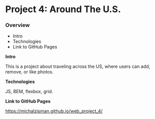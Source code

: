 # Project 4: Around The U.S.

### Overview
* Intro
* Technologies
* Link to GitHub Pages

**Intro**

This is a project about traveling across the US, where users can add, remove, or like photos.

**Technologies**

JS, BEM, flexbox, grid.

**Link to GitHub Pages**

https://michalzisman.github.io/web_project_4/
